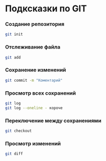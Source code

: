 # Подксказки по GIT
### Создание репозитория
```sh
git init
```
### Отслеживание файла
```sh
git add
```
### Сохранение изменений
```sh
git commit -m "Коментарий"
```
### Просмотр всех сохранений
```sh
git log
git log --oneline - короче
```
### Переключение между сохранениями
```sh
git checkout
```
### Просмотр изменений
```sh
git diff
```
